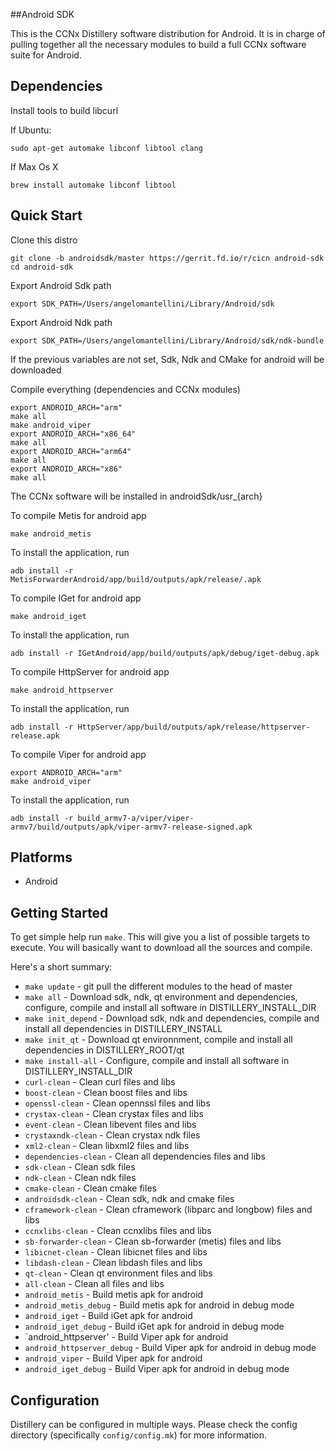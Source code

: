 ##Android SDK

This is the CCNx Distillery software distribution for Android. It is in charge of pulling
together all the necessary modules to build a full CCNx software suite for Android.

## Dependencies ##

Install tools to build libcurl

If Ubuntu:

```
sudo apt-get automake libconf libtool clang
```

If Max Os X

```
brew install automake libconf libtool
```


## Quick Start ##

Clone this distro

```
git clone -b androidsdk/master https://gerrit.fd.io/r/cicn android-sdk
cd android-sdk
```

Export Android Sdk path

```
export SDK_PATH=/Users/angelomantellini/Library/Android/sdk
```

Export Android Ndk path

```
export SDK_PATH=/Users/angelomantellini/Library/Android/sdk/ndk-bundle
```


If the previous variables are not set, Sdk, Ndk and CMake for android will be downloaded

Compile everything (dependencies and CCNx modules)

```
export ANDROID_ARCH="arm"
make all
make android_viper
export ANDROID_ARCH="x86_64"
make all
export ANDROID_ARCH="arm64"
make all
export ANDROID_ARCH="x86"
make all

```

The CCNx software will be installed in androidSdk/usr_{arch}


To compile Metis for android app

```
make android_metis
```

To install the application, run

```
adb install -r MetisForwarderAndroid/app/build/outputs/apk/release/.apk
```

To compile IGet for android app

```
make android_iget
```

To install the application, run

```
adb install -r IGetAndroid/app/build/outputs/apk/debug/iget-debug.apk
```

To compile HttpServer for android app

```
make android_httpserver
```

To install the application, run

```
adb install -r HttpServer/app/build/outputs/apk/release/httpserver-release.apk
```


To compile Viper for android app

```
export ANDROID_ARCH="arm"
make android_viper
```

To install the application, run

```
adb install -r build_armv7-a/viper/viper-armv7/build/outputs/apk/viper-armv7-release-signed.apk 
```


## Platforms ##

- Android



## Getting Started ##

To get simple help run `make`. This will give you a list of possible targets to
execute. You will basically want to download all the sources and compile.

Here's a short summary:

- `make update`         - git pull the different modules to the head of master
- `make all`			- Download sdk, ndk, qt environment and dependencies, configure, compile and install all software in DISTILLERY_INSTALL_DIR
- `make init_depend` 	- Download sdk, ndk and dependencies, compile and install all dependencies in DISTILLERY_INSTALL
- `make init_qt`        - Download qt environnment, compile and install all dependencies in DISTILLERY_ROOT/qt
- `make install-all`    - Configure, compile and install all software in DISTILLERY_INSTALL_DIR
- `curl-clean`			- Clean curl files and libs
- `boost-clean`			- Clean boost files and libs
- `openssl-clean`		- Clean opennssl files and libs
- `crystax-clean`		- Clean crystax files and libs
- `event-clean`			- Clean libevent files and libs
- `crystaxndk-clean`	- Clean crystax ndk files
- `xml2-clean`			- Clean libxml2 files and libs
- `dependencies-clean`	- Clean all dependencies files and libs
- `sdk-clean`			- Clean sdk files
- `ndk-clean`			- Clean ndk files
- `cmake-clean`			- Clean cmake files
- `androidsdk-clean`	- Clean sdk, ndk and cmake files
- `cframework-clean`	- Clean cframework (libparc and longbow) files and libs
- `ccnxlibs-clean`		- Clean ccnxlibs files and libs
- `sb-forwarder-clean`	- Clean sb-forwarder (metis) files and libs
- `libicnet-clean`		- Clean libicnet files and libs
- `libdash-clean`		- Clean libdash files and libs
- `qt-clean`            - Clean qt environment files and libs
- `all-clean`			- Clean	all files and libs
- `android_metis`		- Build metis apk for android
- `android_metis_debug` - Build metis apk for android in debug mode
- `android_iget`		- Build iGet apk for android
- `android_iget_debug`  - Build iGet apk for android in debug mode
- `android_httpserver'		- Build Viper apk for android
- `android_httpserver_debug`  - Build Viper apk for android in debug mode
- `android_viper`		- Build Viper apk for android
- `android_iget_debug`  - Build Viper apk for android in debug mode


## Configuration ##

Distillery can be configured in multiple ways.  Please check the config directory (specifically `config/config.mk`) for more information.